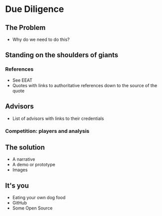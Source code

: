 # Due Diligence

## The Problem

* Why do we need to do this?


## Standing on the shoulders of giants

### References

* See EEAT
* Quotes with links to authoritative references down to the source of the quote

## Advisors

* List of advisors with links to their credentials

### Competition: players and analysis

## The solution

* A narrative
* A demo or prototype
* Images

## It's you

* Eating your own dog food
* GitHub
* Some Open Source


